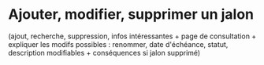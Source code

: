 # Ajouter, modifier, supprimer un jalon

(ajout, recherche, suppression, infos intéressantes + page de consultation + expliquer les modifs possibles : renommer, date d'échéance, statut, description modifiables + conséquences si jalon supprimé)
